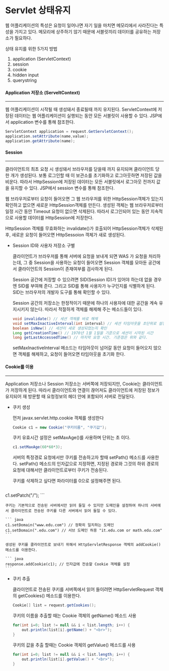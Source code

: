 # Servlet 상태유지

웹 어플리케이션의 특성은 요청이 일어나면 자기 일을 마치면 메모리에서 사라진다는 특성을 가지고 있다.
메모리에 상주하기 않기 때문에 서블릿끼리 데이터를 공유하는 저장소가 필요하다.

상태 유지를 위한 5가지 방법

1.  application (ServletContext)
2.  session
3.  cookie
4.  hidden input
5.  querystring





#### Application 저장소 (ServeltContext)

---

웹 어플리케이션이 시작될 때 생성돼서 종료될때 까지 유지된다.
ServletContext에 저장된 데이터는 웹 어플리케이션이 실행되는 동안 모든 서블릿이 사용할 수 있다. JSP에서 application 변수를 통해 참조한다.

``` java
ServletContext application = request.GetServletContext();
application.setAttribute(name,value);
application.getAttribute(name);
```





#### Session

---

클라이언트의 최초 요청 시 생성돼서 브라우저를 닫을때 까지 유지되며 클라이언트 당 한 개가 생성된다.  보통 로그인할 때 이 보관소를 초기화하고 로그아웃하면 저장된 값을 비운다. 따라서 HttpSession에 저장된 데이터는 모든 서블릿에서 로그아웃 전까지 값을 유지할 수 있다. JSP에서 session 변수를 통해 참조한다.

웹 브라우저로부터 요청이 들어오면 그 웹 브라우저를 위한 HttpSession객체가 있는지 확인하고 없으면 새로운 HttpSession객체를 만든다. 생성된 객체는 웹 브라우저로부터 일정 시간 동안 Timeout 요청이 없으면 삭제된다. 따라서 로그인되어 있는 동안 지속적으로 사용할 데이터를 HttpSession에 저장한다.

HttpSession 객체를 무효화하는 invalidate()가 호출되어 HttpSession객체가 삭제된 후, 새로운 요청이 들어오면 HttpSessoion 객체가 새로 생성된다.

-   Session ID와 사용자 저장소 구별

    클라이언트가 브라우저를 통해 서버에 요청을 보내게 되면 WAS 가 요청을 처리하는데, 그 중 Session을 사용하는 요청이 들어오면 Session 객체를 모아둔 공간에서 클라이언트의 Session이 존재여부를 검사하게 된다.

    Session 공간에 저장할 수 있으려면 SID(Session ID)가 있어야 하는데 없을 경우엔 SID를 부여해 준다. 그리고 SID를 통해 사용자가 누구인지를 식별하게 된다. SID는 브라우저의 개발자 도구를 통해 확인할 수 있다.

    Session 공간의 저장소는 한정적이기 때문에 하나의 사용자에 대한 공간을 계속 유지시키지 않는다. 따라서 적절하게 객체를 해제해 주는 메소드들이 있다.

    ``` java
    void invalidate() // 세션 객체를 바로 해제
    void setMaxInactiveInterval(int interval) // 세션 타임아웃을 초단위로 설정
    boolean isNew() // 세션이 새로 생성되었는지 확인
    Long getCreationTime() // 1970년 1월 1일을 기준으로 세션이 시작된 시간
    long getLastAccessedTime() // 마지막 요청 시간. 기준점은 위와 같다.
    ```

    setMaxInactiveInterval 메소드는 타임아웃이 넘어갈 동안 요청이 들어오지 않으면 객체를 해제하고, 요청이 들어오면 타임아웃을 초기화 한다.



#### Cookie를 이용

---

Application 저장소나 Session 저장소는 서버쪽에 저장되지만, Cookie는 클라이언트가 저장하게 된다.  따라서 클라이언트와 연결이 끊어져도 클라이언트에 저장된 정보가 유지되어 재 방문할 때 요청정보의 헤더 안에 포함되어 서버로 전달된다.



-   쿠키 생성

    먼저 javax.servlet.http.cookie 객체를 생성한다

    ``` java
    Cookie c1 = new Cookie("쿠키이름", "쿠기값");
    ```

    쿠키 유효시간 설정은 setMaxAge()를 사용하며 단위는 초 이다.

    ``` java
    c1.setMaxAge(60*60*3);
    ```

    서버의 특정경로 요청에서만 쿠키를 전송하고자 할때 setPath() 메소드를 사용한다.
    setPath() 메소드의 인자값으로 지정하면, 지정된 경로와 그것의 하위 경로의 요청에 대해서만 클라이언트로부터 쿠키가 전송된다.

    쿠키를 삭제하고 싶다면 파라미터를 0으로 설정해주면 된다.
    
    ``` java
c1.setPatch("/");
    ```
    
    쿠키는 기본적으로 전송된 서버에서만 읽어 들일 수 있지만 도메인을 설정하여 하나의 서버에서 클라이언트로 전송된 쿠키를 다른 서버에서 읽어 들일 수 있다.
    
    ``` java
    c1.setDomain("www.edu.com") // 정확히 일치하는 도메인
    c1.setDomain(".edu.com") // 서브 도메인 허용 "it.edu.com or math.edu.com"
    ```
    
    생성된 쿠키를 클라이언트로 보내기 위해서 HttpServletResponse 객체의 addCookie() 메소드를 이용한다.
    
    ``` java
    response.addCookie(c1); // 인자값에 전송할 Cookie 객체를 설정
    ```
    
    
    
-   쿠키 추출

    클라이언트로 전송된 쿠키를 서버쪽에서 읽어 들이려면 HttpServletRequest 객체의 getCookies() 메소드를 이용한다.

    ``` java
    Cookie[] list = request.getCookies();
    ```

    쿠키의 이름을 추출할 때는 Cookie 객체의 getName() 메소드 사용

    ``` java
    for(int i=0; list != null && i < list.length; i++) {
        out.println(list[i].getName() + "<br>");
    }
    ```

    쿠키의 값을 추출 할때는 Cookie 객체의 getValue() 메소드를 사용

    ``` java
    for(int i=0; list != null && i < list.length; i++) {
        out.println(list[i].getValue() + "<br>");
    }
    ```

    